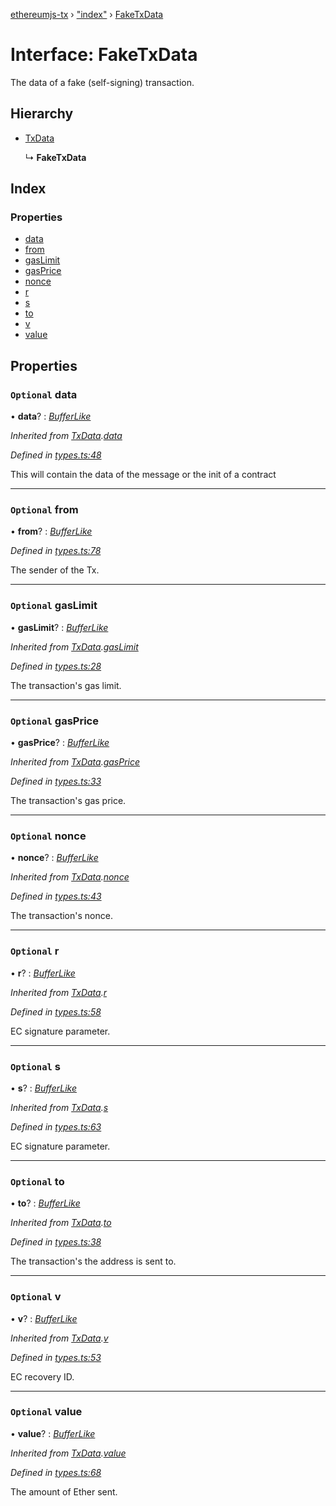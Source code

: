 [ethereumjs-tx](../README.md) › ["index"](../modules/_index_.md) › [FakeTxData](_index_.faketxdata.md)

# Interface: FakeTxData

The data of a fake (self-signing) transaction.

## Hierarchy

* [TxData](_index_.txdata.md)

  ↳ **FakeTxData**

## Index

### Properties

* [data](_index_.faketxdata.md#optional-data)
* [from](_index_.faketxdata.md#optional-from)
* [gasLimit](_index_.faketxdata.md#optional-gaslimit)
* [gasPrice](_index_.faketxdata.md#optional-gasprice)
* [nonce](_index_.faketxdata.md#optional-nonce)
* [r](_index_.faketxdata.md#optional-r)
* [s](_index_.faketxdata.md#optional-s)
* [to](_index_.faketxdata.md#optional-to)
* [v](_index_.faketxdata.md#optional-v)
* [value](_index_.faketxdata.md#optional-value)

## Properties

### `Optional` data

• **data**? : *[BufferLike](../modules/_index_.md#bufferlike)*

*Inherited from [TxData](_index_.txdata.md).[data](_index_.txdata.md#optional-data)*

*Defined in [types.ts:48](https://github.com/ethereumjs/ethereumjs-vm/blob/master/packages/tx/src/types.ts#L48)*

This will contain the data of the message or the init of a contract

___

### `Optional` from

• **from**? : *[BufferLike](../modules/_index_.md#bufferlike)*

*Defined in [types.ts:78](https://github.com/ethereumjs/ethereumjs-vm/blob/master/packages/tx/src/types.ts#L78)*

The sender of the Tx.

___

### `Optional` gasLimit

• **gasLimit**? : *[BufferLike](../modules/_index_.md#bufferlike)*

*Inherited from [TxData](_index_.txdata.md).[gasLimit](_index_.txdata.md#optional-gaslimit)*

*Defined in [types.ts:28](https://github.com/ethereumjs/ethereumjs-vm/blob/master/packages/tx/src/types.ts#L28)*

The transaction's gas limit.

___

### `Optional` gasPrice

• **gasPrice**? : *[BufferLike](../modules/_index_.md#bufferlike)*

*Inherited from [TxData](_index_.txdata.md).[gasPrice](_index_.txdata.md#optional-gasprice)*

*Defined in [types.ts:33](https://github.com/ethereumjs/ethereumjs-vm/blob/master/packages/tx/src/types.ts#L33)*

The transaction's gas price.

___

### `Optional` nonce

• **nonce**? : *[BufferLike](../modules/_index_.md#bufferlike)*

*Inherited from [TxData](_index_.txdata.md).[nonce](_index_.txdata.md#optional-nonce)*

*Defined in [types.ts:43](https://github.com/ethereumjs/ethereumjs-vm/blob/master/packages/tx/src/types.ts#L43)*

The transaction's nonce.

___

### `Optional` r

• **r**? : *[BufferLike](../modules/_index_.md#bufferlike)*

*Inherited from [TxData](_index_.txdata.md).[r](_index_.txdata.md#optional-r)*

*Defined in [types.ts:58](https://github.com/ethereumjs/ethereumjs-vm/blob/master/packages/tx/src/types.ts#L58)*

EC signature parameter.

___

### `Optional` s

• **s**? : *[BufferLike](../modules/_index_.md#bufferlike)*

*Inherited from [TxData](_index_.txdata.md).[s](_index_.txdata.md#optional-s)*

*Defined in [types.ts:63](https://github.com/ethereumjs/ethereumjs-vm/blob/master/packages/tx/src/types.ts#L63)*

EC signature parameter.

___

### `Optional` to

• **to**? : *[BufferLike](../modules/_index_.md#bufferlike)*

*Inherited from [TxData](_index_.txdata.md).[to](_index_.txdata.md#optional-to)*

*Defined in [types.ts:38](https://github.com/ethereumjs/ethereumjs-vm/blob/master/packages/tx/src/types.ts#L38)*

The transaction's the address is sent to.

___

### `Optional` v

• **v**? : *[BufferLike](../modules/_index_.md#bufferlike)*

*Inherited from [TxData](_index_.txdata.md).[v](_index_.txdata.md#optional-v)*

*Defined in [types.ts:53](https://github.com/ethereumjs/ethereumjs-vm/blob/master/packages/tx/src/types.ts#L53)*

EC recovery ID.

___

### `Optional` value

• **value**? : *[BufferLike](../modules/_index_.md#bufferlike)*

*Inherited from [TxData](_index_.txdata.md).[value](_index_.txdata.md#optional-value)*

*Defined in [types.ts:68](https://github.com/ethereumjs/ethereumjs-vm/blob/master/packages/tx/src/types.ts#L68)*

The amount of Ether sent.
